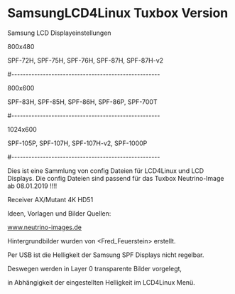 # SamsungLCD4Linux Tuxbox Version

Samsung LCD Displayeinstellungen

800x480

SPF-72H, SPF-75H, SPF-76H, SPF-87H, SPF-87H-v2

#----------------------------------------------------

800x600

SPF-83H, SPF-85H, SPF-86H, SPF-86P, SPF-700T 

#----------------------------------------------------

1024x600

SPF-105P, SPF-107H, SPF-107H-v2, SPF-1000P

#----------------------------------------------------

Dies ist eine Sammlung von config Dateien für LCD4Linux und LCD Displays.
Die config Dateien sind passend für das Tuxbox Neutrino-Image ab 08.01.2019 !!!!

Receiver AX/Mutant 4K HD51

Ideen, Vorlagen und Bilder Quellen:

www.neutrino-images.de

Hintergrundbilder wurden von <Fred_Feuerstein> erstellt.

Per USB ist die Helligkeit der Samsung SPF Displays nicht regelbar.

Deswegen werden in Layer 0 transparente Bilder vorgelegt,

in Abhängigkeit der eingestellten Helligkeit im LCD4Linux Menü.


